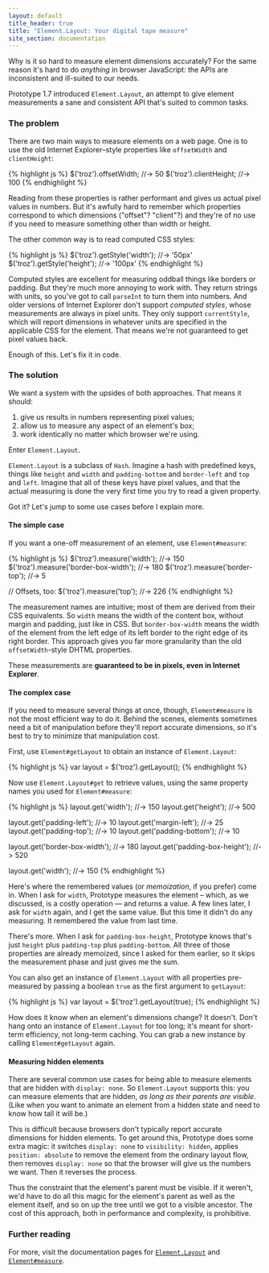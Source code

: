 ```yaml
---
layout: default
title_header: true
title: "Element.Layout: Your digital tape measure"
site_section: documentation
---
```



Why is it so hard to measure element dimensions accurately? For the same reason it's hard to do _anything_ in browser JavaScript: the APIs are inconsistent and ill-suited to our needs.

Prototype 1.7 introduced `Element.Layout`, an attempt to give element measurements a sane and consistent API that's suited to common tasks.

### The problem

There are two main ways to measure elements on a web page. One is to use the old Internet Explorer–style properties like `offsetWidth` and `clientHeight`:

{% highlight js %}
$('troz').offsetWidth;  //-> 50
$('troz').clientHeight; //-> 100
{% endhighlight %}

Reading from these properties is rather performant and gives us actual pixel values in numbers. But it's awfully hard to remember which properties correspond to which dimensions ("offset"? "client"?) and they're of no use if you need to measure something other than width or height.

The other common way is to read computed CSS styles:

{% highlight js %}
$('troz').getStyle('width');  //-> '50px'
$('troz').getStyle('height'); //-> '100px'
{% endhighlight %}

Computed styles are excellent for measuring oddball things like borders or padding. But they're much more annoying to work with. They return strings with units, so you've got to call `parseInt` to turn them into numbers. And older versions of Internet Explorer don't support _computed styles_, whose measurements are always in pixel units. They only support `currentStyle`, which will report dimensions in whatever units are specified in the applicable CSS for the element. That means we're not guaranteed to get pixel values back.

Enough of this. Let's fix it in code.

### The solution

We want a system with the upsides of both approaches. That means it should:

1. give us results in numbers representing pixel values;
2. allow us to measure any aspect of an element's box;
3. work identically no matter which browser we're using.

Enter `Element.Layout`.

`Element.Layout` is a subclass of `Hash`. Imagine a hash with predefined keys, things like `height` and `width` and `padding-bottom` and `border-left` and `top` and `left`. Imagine that all of these keys have pixel values, and that the actual measuring is done the very first time you try to read a given property.

Got it? Let's jump to some use cases before I explain more.

#### The simple case

If you want a one-off measurement of an element, use `Element#measure`:

{% highlight js %}
$('troz').measure('width'); //-> 150
$('troz').measure('border-box-width'); //-> 180
$('troz').measure('border-top'); //-> 5

// Offsets, too:
$('troz').measure('top'); //-> 226
{% endhighlight %}

The measurement names are intuitive; most of them are derived from their CSS equivalents. So `width` means the width of the content box, without margin and padding, just like in CSS. But `border-box-width` means the width of the element from the left edge of its left border to the right edge of its right border. This approach gives you far more granularity than the old `offsetWidth`-style DHTML properties.

These measurements are **guaranteed to be in pixels, even in Internet Explorer**.

#### The complex case

If you need to measure several things at once, though, `Element#measure` is not the most efficient way to do it. Behind the scenes, elements sometimes need a bit of manipulation before they'll report accurate dimensions, so it's best to try to minimize that manipulation cost.

First, use `Element#getLayout` to obtain an instance of `Element.Layout`:

{% highlight js %}
var layout = $('troz').getLayout();
{% endhighlight %}

Now use `Element.Layout#get` to retrieve values, using the same property names you used for `Element#measure`:

{% highlight js %}
layout.get('width');  //-> 150
layout.get('height'); //-> 500

layout.get('padding-left');  //-> 10
layout.get('margin-left');   //-> 25
layout.get('padding-top');    //-> 10
layout.get('padding-bottom'); //-> 10

layout.get('border-box-width'); //-> 180
layout.get('padding-box-height'); //-> 520

layout.get('width');  //-> 150
{% endhighlight %}

Here's where the remembered values (or _memoization_, if you prefer) come in. When I ask for `width`, Prototype measures the element – which, as we discussed, is a costly operation — and returns a value. A few lines later, I ask for `width` again, and I get the same value. But this time it didn't do any measuring. It remembered the value from last time.

There's more. When I ask for `padding-box-height`, Prototype knows that's just `height` plus `padding-top` plus `padding-bottom`. All three of those properties are already memoized, since I asked for them earlier, so it skips the measurement phase and just gives me the sum.

You can also get an instance of `Element.Layout` with all properties pre-measured by passing a boolean `true` as the first argument to `getLayout`:

{% highlight js %}
var layout = $('troz').getLayout(true);
{% endhighlight %}

How does it know when an element's dimensions change? It doesn't. Don't hang onto an instance of `Element.Layout` for too long; it's meant for short-term efficiency, not long-term caching. You can grab a new instance by calling `Element#getLayout` again.

#### Measuring hidden elements

There are several common use cases for being able to measure elements that are hidden with `display: none`. So `Element.Layout` supports this: you can measure elements that are hidden, _as long as their parents are visible_. (Like when you want to animate an element from a hidden state and need to know how tall it will be.)

This is difficult because browsers don't typically report accurate dimensions for hidden elements. To get around this, Prototype does some extra magic: it switches `display: none` to `visibility: hidden`, applies `position: absolute` to remove the element from the ordinary layout flow, then removes `display: none` so that the browser will give us the numbers we want. Then it reverses the process.

Thus the constraint that the element's parent must be visible. If it weren't, we'd have to do all this magic for the element's parent as well as the element itself, and so on up the tree until we got to a visible ancestor. The cost of this approach, both in performance and complexity, is prohibitive.

### Further reading

For more, visit the documentation pages for [`Element.Layout`](/api/dom/Element/Layout) and [`Element#measure`](/api/dom/Element/prototype/measure/).

